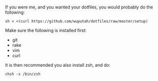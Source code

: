 If you were me, and you wanted your dotfiles, you would probably do the
following:

    sh < <(curl https://github.com/wuputah/dotfiles/raw/master/setup)

Make sure the following is installed first:

* git
* rake
* vim
* curl

It is then recommended you also install zsh, and do:

    chsh -s /bin/zsh
